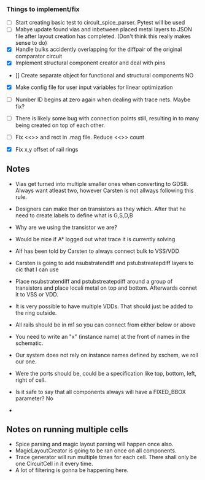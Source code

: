### Things to implement/fix
- [ ] Start creating basic test to circuit_spice_parser. Pytest will be used
- [ ] Mabye update found vias and inbetween placed metal layers to JSON file after layout creation has completed.
  (Don't think this really makes sense to do)
- [x] Handle bulks accidently overlapping for the diffpair of the original comparator circuit 
- [x] Implement structural component creator and deal with pins
- [] Create separate object for functional and structural components NO
- [x] Make config file for user input variables for linear optimization
- [ ] Number ID begins at zero again when dealing with trace nets. Maybe fix?
- [ ] There is likely some bug with connection points still, resulting in to many being created on top of each other.
- [ ] Fix <<>> and rect in .mag file. Reduce <<>> count
- [x] Fix x,y offset of rail rings


## Notes
- Vias get turned into multiple smaller ones when converting to GDSII. Always want atleast two, however
  Carsten is not allways following this rule.

- Designers can make ther on transistors as they which. After that he need to create labels to define what is G,S,D,B

- Why are we using the transistor we are?

- Would be nice if A* logged out what trace it is currently solving

- Alf has been told by Carsten to always connect bulk to VSS/VDD
- Carsten is going to add nsubstratendiff and pstubstreatepdiff layers to cic that I can use
- Place nsubstratendiff and pstubstreatepdiff around a group of transistors and place locali metal on top and bottom. 
  Afterwards connet it to VSS or VDD.
- It is very possible to have multiple VDDs. That should just be added to the ring outside. 
- All rails should be in m1 so you can connect from either below or above
- You need to write an "x" (instance name) at the front of names in the schematic. 
- Our system does not rely on instance names defined by xschem, we roll our one.
- Were the ports should be, could be a specification like top, bottom, left, right of cell.
- Is it safe to say that all components always will have a FIXED_BBOX parameter? No
- 

## Notes on running multiple cells
- Spice parsing and magic layout parsing will happen once also. 
- MagicLayoutCreator is going to be ran once on all components.
- Trace generator will run multiple times for each cell. There shall only be one CircuitCell in it every time.
- A lot of filtering is gonna be happening here. 
